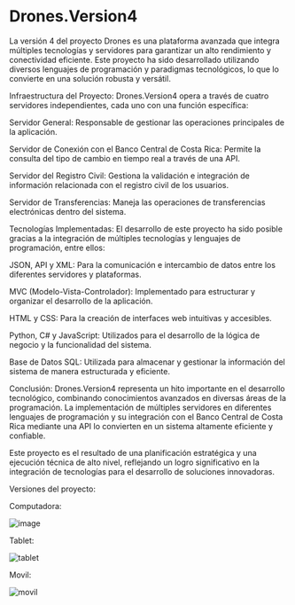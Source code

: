 # Drones.Version4
La versión 4 del proyecto Drones es una plataforma avanzada que integra múltiples tecnologías y servidores para garantizar un alto rendimiento y conectividad eficiente. Este proyecto ha sido desarrollado utilizando diversos lenguajes de programación y paradigmas tecnológicos, lo que lo convierte en una solución robusta y versátil.

Infraestructura del Proyecto:
Drones.Version4 opera a través de cuatro servidores independientes, cada uno con una función específica:

Servidor General: Responsable de gestionar las operaciones principales de la aplicación.

Servidor de Conexión con el Banco Central de Costa Rica: Permite la consulta del tipo de cambio en tiempo real a través de una API.

Servidor del Registro Civil: Gestiona la validación e integración de información relacionada con el registro civil de los usuarios.

Servidor de Transferencias: Maneja las operaciones de transferencias electrónicas dentro del sistema.

Tecnologías Implementadas:
El desarrollo de este proyecto ha sido posible gracias a la integración de múltiples tecnologías y lenguajes de programación, entre ellos:

JSON, API y XML: Para la comunicación e intercambio de datos entre los diferentes servidores y plataformas.

MVC (Modelo-Vista-Controlador): Implementado para estructurar y organizar el desarrollo de la aplicación.

HTML y CSS: Para la creación de interfaces web intuitivas y accesibles.

Python, C# y JavaScript: Utilizados para el desarrollo de la lógica de negocio y la funcionalidad del sistema.

Base de Datos SQL: Utilizada para almacenar y gestionar la información del sistema de manera estructurada y eficiente.

Conclusión:
Drones.Version4 representa un hito importante en el desarrollo tecnológico, combinando conocimientos avanzados en diversas áreas de la programación. La implementación de múltiples servidores en diferentes lenguajes de programación y su integración con el Banco Central de Costa Rica mediante una API lo convierten en un sistema altamente eficiente y confiable.

Este proyecto es el resultado de una planificación estratégica y una ejecución técnica de alto nivel, reflejando un logro significativo en la integración de tecnologías para el desarrollo de soluciones innovadoras.

Versiones del proyecto:

  Computadora:
  
   ![image](https://github.com/user-attachments/assets/eca4fd5d-c6e4-4528-a6b7-3776f1b4ab18)
    
  Tablet:
  
  ![tablet](https://github.com/user-attachments/assets/f576e504-b92d-4ba5-8b1c-96317d44d14a)
    
  Movil:
  
  ![movil](https://github.com/user-attachments/assets/59d8eedd-e6c8-4b82-9f6e-5c6ed931c123)
